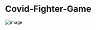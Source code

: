 # Covid-Fighter-Game


![image](https://github.com/user-attachments/assets/95e437b1-2cff-4379-a2d0-174e04ec99b4)
